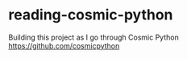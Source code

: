 # reading-cosmic-python
Building this project as I go through Cosmic Python https://github.com/cosmicpython
